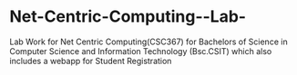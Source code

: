 # Net-Centric-Computing--Lab-
 Lab Work for Net Centric Computing(CSC367) for Bachelors of Science in Computer Science and Information Technology (Bsc.CSIT) which also includes a webapp for Student Registration
